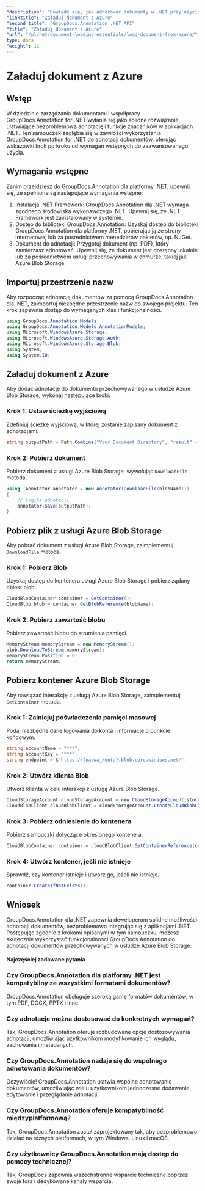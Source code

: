 ```yaml
---
"description": "Dowiedz się, jak adnotować dokumenty w .NET przy użyciu GroupDocs.Annotation. Samouczek krok po kroku dotyczący bezproblemowej integracji z usługą Azure Blob Storage."
"linktitle": "Załaduj dokument z Azure"
"second_title": "GroupDocs.Annotation .NET API"
"title": "Załaduj dokument z Azure"
"url": "/pl/net/document-loading-essentials/load-document-from-azure/"
type: docs
"weight": 11
---
```


# Załaduj dokument z Azure

## Wstęp
W dziedzinie zarządzania dokumentami i współpracy GroupDocs.Annotation for .NET wyłania się jako solidne rozwiązanie, ułatwiające bezproblemową adnotację i funkcje znaczników w aplikacjach .NET. Ten samouczek zagłębia się w zawiłości wykorzystania GroupDocs.Annotation for .NET do adnotacji dokumentów, oferując wskazówki krok po kroku od wymagań wstępnych do zaawansowanego użycia.
## Wymagania wstępne
Zanim przejdziesz do GroupDocs.Annotation dla platformy .NET, upewnij się, że spełnione są następujące wymagania wstępne:
1. Instalacja .NET Framework: GroupDocs.Annotation dla .NET wymaga zgodnego środowiska wykonawczego .NET. Upewnij się, że .NET Framework jest zainstalowany w systemie.
2. Dostęp do biblioteki GroupDocs.Annotation: Uzyskaj dostęp do biblioteki GroupDocs.Annotation dla platformy .NET, pobierając ją ze strony internetowej lub za pośrednictwem menedżerów pakietów, np. NuGet.
3. Dokument do adnotacji: Przygotuj dokument (np. PDF), który zamierzasz adnotować. Upewnij się, że dokument jest dostępny lokalnie lub za pośrednictwem usługi przechowywania w chmurze, takiej jak Azure Blob Storage.

## Importuj przestrzenie nazw
Aby rozpocząć adnotację dokumentów za pomocą GroupDocs.Annotation dla .NET, zaimportuj niezbędne przestrzenie nazw do swojego projektu. Ten krok zapewnia dostęp do wymaganych klas i funkcjonalności.
```csharp
using GroupDocs.Annotation.Models;
using GroupDocs.Annotation.Models.AnnotationModels;
using Microsoft.WindowsAzure.Storage;
using Microsoft.WindowsAzure.Storage.Auth;
using Microsoft.WindowsAzure.Storage.Blob;
using System;
using System.IO;
```

## Załaduj dokument z Azure
Aby dodać adnotację do dokumentu przechowywanego w usłudze Azure Blob Storage, wykonaj następujące kroki:
### Krok 1: Ustaw ścieżkę wyjściową
Zdefiniuj ścieżkę wyjściową, w której zostanie zapisany dokument z adnotacjami.
```csharp
string outputPath = Path.Combine("Your Document Directory", "result" + Path.GetExtension("input.pdf"));
```
### Krok 2: Pobierz dokument
Pobierz dokument z usługi Azure Blob Storage, wywołując `DownloadFile` metoda.
```csharp
using (Annotator annotator = new Annotator(DownloadFile(blobName)))
{
    // Logika adnotacji
    annotator.Save(outputPath);
}
```
## Pobierz plik z usługi Azure Blob Storage
Aby pobrać dokument z usługi Azure Blob Storage, zaimplementuj `DownloadFile` metoda.
### Krok 1: Pobierz Blob
Uzyskaj dostęp do kontenera usługi Azure Blob Storage i pobierz żądany obiekt blob.
```csharp
CloudBlobContainer container = GetContainer();
CloudBlob blob = container.GetBlobReference(blobName);
```
### Krok 2: Pobierz zawartość blobu
Pobierz zawartość blobu do strumienia pamięci.
```csharp
MemoryStream memoryStream = new MemoryStream();
blob.DownloadToStream(memoryStream);
memoryStream.Position = 0;
return memoryStream;
```
## Pobierz kontener Azure Blob Storage
Aby nawiązać interakcję z usługą Azure Blob Storage, zaimplementuj `GetContainer` metoda.
### Krok 1: Zainicjuj poświadczenia pamięci masowej
Podaj niezbędne dane logowania do konta i informacje o punkcie końcowym.
```csharp
string accountName = "***";
string accountKey = "***";
string endpoint = $"https://{nazwa_konta}.blob.core.windows.net/";
```
### Krok 2: Utwórz klienta Blob
Utwórz klienta w celu interakcji z usługą Azure Blob Storage.
```csharp
CloudStorageAccount cloudStorageAccount = new CloudStorageAccount(storageCredentials, new Uri(endpoint), null, null, null);
CloudBlobClient cloudBlobClient = cloudStorageAccount.CreateCloudBlobClient();
```
### Krok 3: Pobierz odniesienie do kontenera
Pobierz samouczki dotyczące określonego kontenera.
```csharp
CloudBlobContainer container = cloudBlobClient.GetContainerReference(containerName);
```
### Krok 4: Utwórz kontener, jeśli nie istnieje
Sprawdź, czy kontener istnieje i utwórz go, jeżeli nie istnieje.
```csharp
container.CreateIfNotExists();
```

## Wniosek
GroupDocs.Annotation dla .NET zapewnia deweloperom solidne możliwości adnotacji dokumentów, bezproblemowo integrując się z aplikacjami .NET. Postępując zgodnie z krokami opisanymi w tym samouczku, możesz skutecznie wykorzystać funkcjonalności GroupDocs.Annotation do adnotacji dokumentów przechowywanych w usłudze Azure Blob Storage.
#### Najczęściej zadawane pytania
### Czy GroupDocs.Annotation dla platformy .NET jest kompatybilny ze wszystkimi formatami dokumentów?
GroupDocs.Annotation obsługuje szeroką gamę formatów dokumentów, w tym PDF, DOCX, PPTX i inne.
### Czy adnotacje można dostosować do konkretnych wymagań?
Tak, GroupDocs.Annotation oferuje rozbudowane opcje dostosowywania adnotacji, umożliwiając użytkownikom modyfikowanie ich wyglądu, zachowania i metadanych.
### Czy GroupDocs.Annotation nadaje się do wspólnego adnotowania dokumentów?
Oczywiście! GroupDocs.Annotation ułatwia wspólne adnotowanie dokumentów, umożliwiając wielu użytkownikom jednoczesne dodawanie, edytowanie i przeglądanie adnotacji.
### Czy GroupDocs.Annotation oferuje kompatybilność międzyplatformową?
Tak, GroupDocs.Annotation został zaprojektowany tak, aby bezproblemowo działać na różnych platformach, w tym Windows, Linux i macOS.
### Czy użytkownicy GroupDocs.Annotation mają dostęp do pomocy technicznej?
Tak, GroupDocs zapewnia wszechstronne wsparcie techniczne poprzez swoje fora i dedykowane kanały wsparcia.